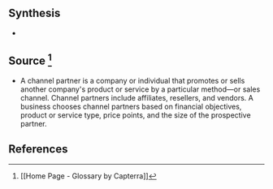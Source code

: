 ## Synthesis
- 
## Source [^1]
- A channel partner is a company or individual that promotes or sells another company's product or service by a particular method—or sales channel. Channel partners include affiliates, resellers, and vendors. A business chooses channel partners based on financial objectives, product or service type, price points, and the size of the prospective partner.
## References

[^1]: [[Home Page - Glossary by Capterra]]